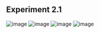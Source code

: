 ## Experiment 2.1
![image](https://github.com/HilmyAmmar/modul10_spawner/assets/110229430/8788ca1c-5a4a-4914-a0dd-47466162fc86)
![image](https://github.com/HilmyAmmar/modul10_spawner/assets/110229430/5d9fb8ec-cc1f-44a8-9b4a-785e23a5bd62)
![image](https://github.com/HilmyAmmar/modul10_spawner/assets/110229430/68d948d0-56ca-4671-940a-b40066bfa1fd)
![image](https://github.com/HilmyAmmar/modul10_spawner/assets/110229430/0d562de3-f8b7-456b-abc6-a2813d2b204d)
